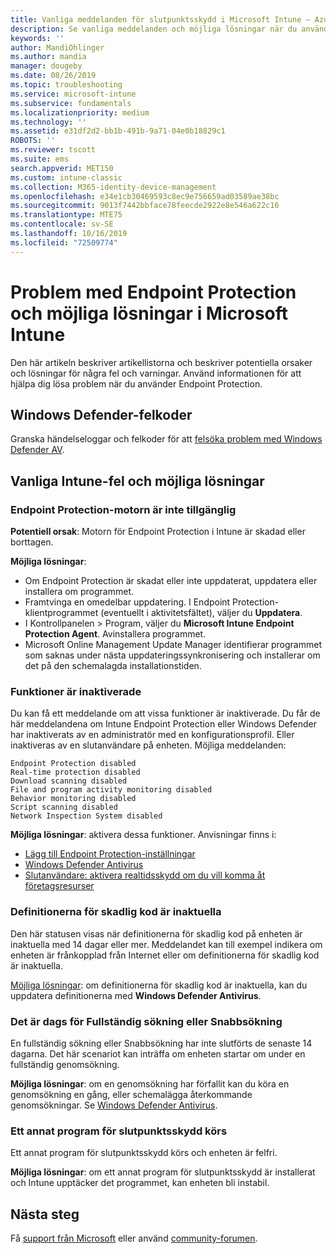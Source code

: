 ```yaml
---
title: Vanliga meddelanden för slutpunktsskydd i Microsoft Intune – Azure | Microsoft Docs
description: Se vanliga meddelanden och möjliga lösningar när du använder och felsöker Endpoint Protection och Windows Defender i Microsoft Intune.
keywords: ''
author: MandiOhlinger
ms.author: mandia
manager: dougeby
ms.date: 08/26/2019
ms.topic: troubleshooting
ms.service: microsoft-intune
ms.subservice: fundamentals
ms.localizationpriority: medium
ms.technology: ''
ms.assetid: e31df2d2-bb1b-491b-9a71-04e0b18829c1
ROBOTS: ''
ms.reviewer: tscott
ms.suite: ems
search.appverid: MET150
ms.custom: intune-classic
ms.collection: M365-identity-device-management
ms.openlocfilehash: e34e1cb30469593c8ec9e756659ad03589ae38bc
ms.sourcegitcommit: 9013f7442bbface78feecde2922e8e546a622c16
ms.translationtype: MTE75
ms.contentlocale: sv-SE
ms.lasthandoff: 10/16/2019
ms.locfileid: "72509774"
---
```

# <a name="endpoint-protection-issues-and-possible-solutions-in-microsoft-intune"></a>Problem med Endpoint Protection och möjliga lösningar i Microsoft Intune

Den här artikeln beskriver artikellistorna och beskriver potentiella orsaker och lösningar för några fel och varningar. Använd informationen för att hjälpa dig lösa problem när du använder Endpoint Protection.

## <a name="windows-defender-error-codes"></a>Windows Defender-felkoder

Granska händelseloggar och felkoder för att [felsöka problem med Windows Defender AV](https://docs.microsoft.com/windows/security/threat-protection/windows-defender-antivirus/troubleshoot-windows-defender-antivirus).

## <a name="common-intune-errors-and-possible-resolutions"></a>Vanliga Intune-fel och möjliga lösningar

### <a name="endpoint-protection-engine-unavailable"></a>Endpoint Protection-motorn är inte tillgänglig

**Potentiell orsak**: Motorn för Endpoint Protection i Intune är skadad eller borttagen.

**Möjliga lösningar**:

- Om Endpoint Protection är skadat eller inte uppdaterat, uppdatera eller installera om programmet.
- Framtvinga en omedelbar uppdatering. I Endpoint Protection-klientprogrammet (eventuellt i aktivitetsfältet), väljer du **Uppdatera**.
- I Kontrollpanelen > Program, väljer du **Microsoft Intune Endpoint Protection Agent**. Avinstallera programmet.
- Microsoft Online Management Update Manager identifierar programmet som saknas under nästa uppdateringssynkronisering och installerar om det på den schemalagda installationstiden.

### <a name="features-are-disabled"></a>Funktioner är inaktiverade

Du kan få ett meddelande om att vissa funktioner är inaktiverade. Du får de här meddelandena om Intune Endpoint Protection eller Windows Defender har inaktiverats av en administratör med en konfigurationsprofil. Eller inaktiveras av en slutanvändare på enheten. Möjliga meddelanden:

`Endpoint Protection disabled`  
`Real-time protection disabled`  
`Download scanning disabled`  
`File and program activity monitoring disabled`  
`Behavior monitoring disabled`  
`Script scanning disabled`  
`Network Inspection System disabled`  

**Möjliga lösningar**: aktivera dessa funktioner. Anvisningar finns i:

- [Lägg till Endpoint Protection-inställningar](../protect/endpoint-protection-configure.md)
- [Windows Defender Antivirus](../configuration/device-restrictions-windows-10.md#microsoft-defender-antivirus)
- [Slutanvändare: aktivera realtidsskydd om du vill komma åt företagsresurser](/intune-user-help/turn-on-defender-windows)

### <a name="malware-definitions-out-of-date"></a>Definitionerna för skadlig kod är inaktuella

Den här statusen visas när definitionerna för skadlig kod på enheten är inaktuella med 14 dagar eller mer. Meddelandet kan till exempel indikera om enheten är frånkopplad från Internet eller om definitionerna för skadlig kod är inaktuella.

[Möjliga lösningar](../configuration/device-restrictions-windows-10.md#microsoft-defender-antivirus): om definitionerna för skadlig kod är inaktuella, kan du uppdatera definitionerna med **Windows Defender Antivirus**.

### <a name="full-scan-overdue-or-quick-scan-overdue"></a>Det är dags för Fullständig sökning eller Snabbsökning

En fullständig sökning eller Snabbsökning har inte slutförts de senaste 14 dagarna. Det här scenariot kan inträffa om enheten startar om under en fullständig genomsökning.

**Möjliga lösningar**: om en genomsökning har förfallit kan du köra en genomsökning en gång, eller schemalägga återkommande genomsökningar. Se [Windows Defender Antivirus](../configuration/device-restrictions-windows-10.md#microsoft-defender-antivirus).

### <a name="another-endpoint-protection-application-running"></a>Ett annat program för slutpunktsskydd körs

Ett annat program för slutpunktsskydd körs och enheten är felfri.

**Möjliga lösningar**: om ett annat program för slutpunktsskydd är installerat och Intune upptäcker det programmet, kan enheten bli instabil.

## <a name="next-steps"></a>Nästa steg

Få [support från Microsoft](get-support.md) eller använd [community-forumen](https://social.technet.microsoft.com/Forums/en-US/home?category=microsoftintune).
